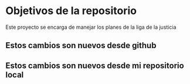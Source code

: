 # Objetivos de la repositorio

Este proyecto se encarga de manejar los planes de la liga de la justicia


## Estos cambios son nuevos desde github
## Estos cambios son nuevos desde mi repositorio local


